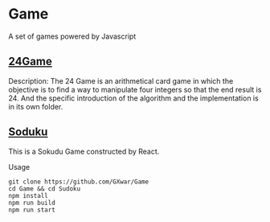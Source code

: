 # Game
A set of games powered by Javascript

## [24Game](https://github.com/GXwar/Game/tree/master/24-Game)
Description:
The 24 Game is an arithmetical card game in which the objective is to find a way to manipulate four integers so that the end result is 24. And the specific introduction of the algorithm and the implementation is in its own folder.

## [Soduku](http://htmlpreview.github.io/?https://github.com/GXwar/Game/blob/master/Sudoku/index.html)
This is a Sokudu Game constructed by React.

Usage
```
git clone https://github.com/GXwar/Game
cd Game && cd Sudoku
npm install 
npm run build 
npm run start
```
